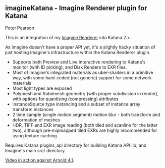 ## imagineKatana - Imagine Renderer plugin for Katana
Peter Pearson

This is an integration of my [Imagine Renderer][blog] into Katana 2.x.

As Imagine doesn't have a proper API yet, it's a slightly hacky situation of just hosting Imagine's infrastructure within the Katana Renderer plugin.

* Supports both Preview and Live interactive rendering to Katana's monitor (with ID picking), and Disk Renders to EXR files.
* Most of Imagine's integrated materials as uber-shaders in a primitive way, with some hard-coded (not generic) support for some network materials
* Most light types are exposed
* Polymesh and Subdmesh geometry (with proper subdivision in render), with options for quantising (compressing) attributes
* instanceSource type instancing and a subset of instance array transform instances
* 2 time sample (single motion segment) motion blur - both transform and deformation of meshes
* HDR, TIFF and EXR image reading (both tiled and scanline for the latter two), although pre-mipmapped tiled EXRs are highly recommended for using texture caching

Requires Katana plugins_api directory for building Katana API lib, and Imagine's main src/ directory.

[Video in action against Arnold 4.1][video].


[video]: https://vimeo.com/110120338/
[blog]: http://imagine-rt.blogspot.co.uk/
